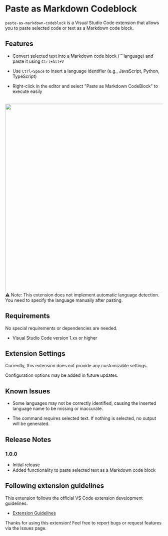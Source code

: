 # Paste as Markdown Codeblock

`paste-as-markdown-codeblock` is a Visual Studio Code extension that allows you to paste selected code or text as a Markdown code block.

## Features

- Convert selected text into a Markdown code block (```language)
and paste it using `Ctrl+Alt+V`

- Use `Ctrl+Space` to insert a language identifier (e.g., JavaScript, Python, TypeScript)

- Right-click in the editor and select "Paste as Markdown CodeBlock" to execute easily

<br>
<img src="https://lh3.googleusercontent.com/d/146nlX5-7UHnvCKRrJeIbUoIePaCgSC9I" width="600" >

<br>
⚠️ Note: This extension does not implement automatic language detection. You need to specify the language manually after pasting.

## Requirements

No special requirements or dependencies are needed.

- Visual Studio Code version 1.xx or higher

## Extension Settings

Currently, this extension does not provide any customizable settings.

Configuration options may be added in future updates.

## Known Issues

- Some languages may not be correctly identified, causing the inserted language name to be missing or inaccurate.

- The command requires selected text. If nothing is selected, no output will be generated.

## Release Notes

### 1.0.0

- Initial release
- Added functionality to paste selected text as a Markdown code block

## Following extension guidelines

This extension follows the official VS Code extension development guidelines.

- [Extension Guidelines](https://code.visualstudio.com/api/references/extension-guidelines)

Thanks for using this extension! Feel free to report bugs or request features via the Issues page.
